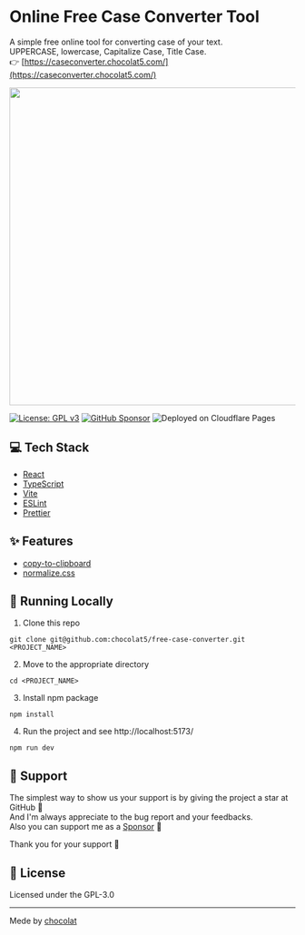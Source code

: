 # Online Free Case Converter Tool 

A simple free online tool for converting case of your text.  
UPPERCASE, lowercase, Capitalize Case, Title Case.  
👉 [https://caseconverter.chocolat5.com/](https://caseconverter.chocolat5.com/)

<img src="https://github.com/chocolat5/free-case-converter/assets/50815029/3eb2703c-5fc7-4313-9ec4-e34393e16f02" width="560" alt="">

[![License: GPL v3](https://img.shields.io/badge/License-GPLv3-blue.svg)](https://www.gnu.org/licenses/gpl-3.0) [![GitHub Sponsor](https://img.shields.io/static/v1?label=Sponsor&message=%E2%9D%A4&logo=GitHub&color=ff69b4)](https://github.com/sponsors/chocolat5) <img src="https://img.shields.io/badge/Deployed%20on-Cloudflare%20Pages-orange.svg?style=flat" alt="Deployed on Cloudflare Pages">

## 💻 Tech Stack

- [React](https://react.dev/)
- [TypeScript](https://www.typescriptlang.org/)
- [Vite](https://vitejs.dev/)
- [ESLint](https://eslint.org/)
- [Prettier](https://prettier.io/)

## ✨ Features

- [copy-to-clipboard](https://github.com/sudodoki/copy-to-clipboard)
- [normalize.css](https://github.com/necolas/normalize.css)

## 🚀 Running Locally

1. Clone this repo

```shell
git clone git@github.com:chocolat5/free-case-converter.git <PROJECT_NAME>
```

2. Move to the appropriate directory

```shell
cd <PROJECT_NAME>
```

3. Install npm package

```shell
npm install
```

4. Run the project and see http://localhost:5173/

```shell
npm run dev
```

## 💛 Support
The simplest way to show us your support is by giving the project a star at GitHub 🌟  
And I'm always appreciate to the bug report and your feedbacks.  
Also you can support me as a [Sponsor](https://github.com/sponsors/chocolat5) 🫶

Thank you for your support 💛

## 📜 License

Licensed under the GPL-3.0

---

Mede by [chocolat](https://chocolat5.com/)
